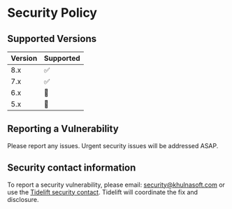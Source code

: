 # Security Policy

## Supported Versions

| Version | Supported          |
| ------- | ------------------ |
| 8.x     | :white_check_mark: |
| 7.x     | :white_check_mark: |
| 6.x     | :no_entry_sign:    |
| 5.x     | :no_entry_sign:    |

## Reporting a Vulnerability

Please report any issues.
Urgent security issues will be addressed ASAP.

## Security contact information

To report a security vulnerability, please email: security@khulnasoft.com or use the
[Tidelift security contact](https://tidelift.com/security).
Tidelift will coordinate the fix and disclosure.
